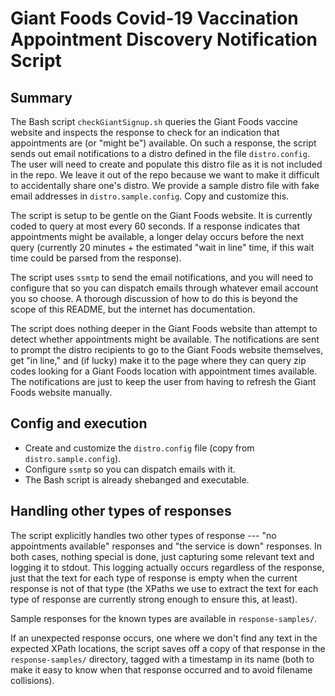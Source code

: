 # Giant Foods Covid-19 Vaccination Appointment Discovery Notification Script

## Summary
The Bash script `checkGiantSignup.sh` queries the Giant Foods vaccine website
and inspects the response to check for an indication that appointments are (or
"might be") available. On such a response, the script sends out email
notifications to a distro defined in the file `distro.config`. The user will
need to create and populate this distro file as it is not included in the repo.
We leave it out of the repo because we want to make it difficult to
accidentally share one's distro. We provide a sample distro file with fake
email addresses in `distro.sample.config`. Copy and customize this.

The script is setup to be gentle on the Giant Foods website. It is currently
coded to query at most every 60 seconds. If a response indicates that
appointments might be available, a longer delay occurs before the next query
(currently 20 minutes + the estimated "wait in line" time, if this wait time
could be parsed from the response).

The script uses `ssmtp` to send the email notifications, and you will need to
configure that so you can dispatch emails through whatever email account you so
choose. A thorough discussion of how to do this is beyond the scope of this
README, but the internet has documentation.

The script does nothing deeper in the Giant Foods website than attempt to
detect whether appointments might be available. The notifications are sent to
prompt the distro recipients to go to the Giant Foods website themselves, get
"in line," and (if lucky) make it to the page where they can query zip codes
looking for a Giant Foods location with appointment times available. The
notifications are just to keep the user from having to refresh the Giant Foods
website manually.

## Config and execution
* Create and customize the `distro.config` file (copy from `distro.sample.config`).
* Configure `ssmtp` so you can dispatch emails with it.
* The Bash script is already shebanged and executable.

## Handling other types of responses
The script explicitly handles two other types of response --- "no appointments
available" responses and "the service is down" responses. In both cases,
nothing special is done, just capturing some relevant text and logging it to
stdout. This logging actually occurs regardless of the response, just that the
text for each type of response is empty when the current response is not of
that type (the XPaths we use to extract the text for each type of response are
currently strong enough to ensure this, at least).

Sample responses for the known types are available in `response-samples/`.

If an unexpected response occurs, one where we don't find any text in the
expected XPath locations, the script saves off a copy of that response in the
`response-samples/` directory, tagged with a timestamp in its name (both to
make it easy to know when that response occurred and to avoid filename
collisions).
